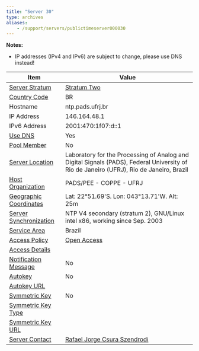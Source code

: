 ```yaml
---
title: "Server 30"
type: archives
aliases:
    - /support/servers/publictimeserver000030
---
```


**Notes:**

* IP addresses (IPv4 and IPv6) are subject to change, please use DNS instead!

| Item | Value |
| ----- | ----- |
| [Server Stratum](/support/servers/serverstratum) | [Stratum Two](/support/servers/stratumtwotimeservers) |
| [Country Code](/support/servers/countrycode) | BR |
| Hostname |  ntp.pads.ufrj.br |
| IP Address |  146.164.48.1 |
| IPv6 Address |  2001:470:1f07:d::1 |
| [Use DNS](/support/servers/usedns) | Yes |
| [Pool Member](/support/servers/poolmember) | No |
| [Server Location](/support/servers/serverlocation) |  Laboratory for the Processing of Analog and Digital Signals (PADS), Federal University of Rio de Janeiro (UFRJ), Rio de Janeiro, Brazil |
| [Host Organization](/support/servers/hostorganization) |  PADS/PEE - COPPE - UFRJ |
| [ Geographic Coordinates](/support/servers/geographiccoordinates) |  Lat: 22°51.69'S. Lon: 043°13.71'W. Alt: 25m |
| [Server Synchronization](/support/servers/serversynchronization) |  NTP V4 secondary (stratum 2), GNU/Linux intel x86, working since Sep. 2003  |
| [Service Area](/support/servers/servicearea) | Brazil |
| [Access Policy](/support/servers/accesspolicy) | [Open Access](/support/servers/openaccess) |
| [Access Details](/support/servers/accessdetails) | |
| [Notification Message](/support/servers/notificationmessage) | No |
| [Autokey](/support/servers/autokey) | No |
| [Autokey URL](/support/servers/autokeyurl) | |
| [Symmetric Key](/support/servers/symmetrickey) | No |
| [Symmetric Key Type](/support/servers/symmetrickeytype) | |
| [Symmetric Key URL](/support/servers/symmetrickeyurl) | |
| [Server Contact](/support/servers/servercontact) | [ Rafael Jorge Csura Szendrodi](mailto:szendro@pads.ufrj.br) |